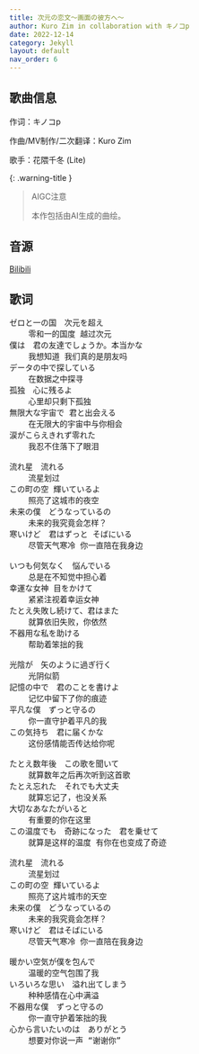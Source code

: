 ```yaml
---
title: 次元の恋文～画面の彼方へ～
author: Kuro Zim in collaboration with キノコp
date: 2022-12-14
category: Jekyll
layout: default
nav_order: 6
---
```


## 歌曲信息

作词：キノコp

作曲/MV制作/二次翻译：Kuro Zim

歌手：花隈千冬 (Lite)

{: .warning-title }

> AIGC注意
>
> 本作包括由AI生成的曲绘。

## 音源

[Bilibili](https://www.bilibili.com/video/BV1ZP4y1D74a)

## 歌词

<pre>
ゼロと一の国　次元を超え
	零和一的国度 越过次元
僕は　君の友達でしょうか。本当かな
	我想知道 我们真的是朋友吗
データの中で探している
	在数据之中探寻
孤独　心に残るよ
	心里却只剩下孤独
無限大な宇宙で 君と出会える
	在无限大的宇宙中与你相会
涙がこらえきれず零れた
	我忍不住落下了眼泪

流れ星　流れる
	流星划过
この町の空 輝いているよ
	照亮了这城市的夜空
未来の僕　どうなっているの
	未来的我究竟会怎样？
寒いけど　君はずっと そばにいる
	尽管天气寒冷 你一直陪在我身边

いつも何気なく　悩んでいる
	总是在不知觉中担心着
幸運な女神 目をかけて
	紧紧注视着幸运女神
たとえ失敗し続けて、君はまた
	就算依旧失败，你依然
不器用な私を助ける
	帮助着笨拙的我

光陰が　矢のように過ぎ行く　
	光阴似箭
記憶の中で　君のことを書けよ
	记忆中留下了你的痕迹
平凡な僕　ずっと守るの
	你一直守护着平凡的我
この気持ち　君に届くかな
	这份感情能否传达给你呢

たとえ数年後　この歌を聞いて
	就算数年之后再次听到这首歌
たとえ忘れた　それでも大丈夫
	就算忘记了，也没关系
大切なあなたがいると
	有重要的你在这里
この温度でも　奇跡になった　君を乗せて
	就算是这样的温度 有你在也变成了奇迹

流れ星　流れる
	流星划过
この町の空 輝いているよ
	照亮了这片城市的天空
未来の僕　どうなっているの
	未来的我究竟会怎样？
寒いけど　君はそばにいる
	尽管天气寒冷 你一直陪在我身边

暖かい空気が僕を包んで
	温暖的空气包围了我
いろいろな思い　溢れ出てしまう
	种种感情在心中满溢
不器用な僕　ずっと守るの
	你一直守护着笨拙的我
心から言いたいのは　ありがとう
	想要对你说一声 “谢谢你”</pre>